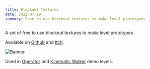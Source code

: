 ```yaml
---
title: Blockout Textures
date: 2022-07-19
summary: Free to use blockout textures to make level prototypes
---
```


A set of free to use blockout textures to make level prototypes.

Available on [Github](https://github.com/astrochili/blockout-textures) and [Itch](https://astrochili.itch.io/free-blockout-textures).

![Banner](blockouttextures_banner.jpg)

Used in [Operator](/projects/operator/) and [Kinematic Walker](/projects/kinematicwalker/) demo levels.
